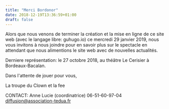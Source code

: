 ```yaml
---
title: "Merci Bordonor"
date: 2018-12-19T13:36:59+01:00
draft: false
---
```


Alors que nous venons de terminer la création et la mise en ligne de ce site web (avec le langage libre: guhugo.io) ce mercredi 29 janvier 2019, nous vous invitons à nous joindre pour en savoir plus sur le spectacle en attendant que nous alimentions le site web avec de nouvelles actualités.

Derniere représentation: le 27 octobre 2018, au théâtre Le Cerisier à Bordeaux-Bacalan.

Dans l'attente de jouer pour vous,

La troupe du Clown et la fee

CONTACT:
Anne Lucie (coordinatrice)
06-51-60-97-04
diffusion@association-tedua.fr
